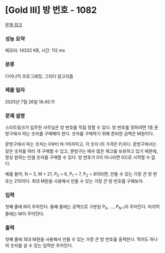 # [Gold III] 방 번호 - 1082 

[문제 링크](https://www.acmicpc.net/problem/1082) 

### 성능 요약

메모리: 14332 KB, 시간: 112 ms

### 분류

다이나믹 프로그래밍, 그리디 알고리즘

### 제출 일자

2025년 7월 26일 16:45:11

### 문제 설명

<p>스타트링크가 입주한 사무실은 방 번호를 직접 정할 수 있다. 방 번호를 정하려면 1층 문방구에서 파는 숫자를 구매해야 한다. 숫자를 구매하기 위해 준비한 금액은 M원이다.</p>

<p>문방구에서 파는 숫자는 0부터 N-1까지이고, 각 숫자 i의 가격은 P<sub>i</sub>이다. 문방구에서는 같은 숫자를 여러 개 구매할 수 있고, 문방구는 매우 많은 재고를 보유하고 있기 때문에, 항상 원하는 만큼 숫자를 구매할 수 있다. 방 번호가 0이 아니라면 0으로 시작할 수 없다.</p>

<p>예를 들어, N = 3, M = 21, P<sub>0</sub> = 6, P<sub>1</sub> = 7, P<sub>2</sub> = 8이라면, 만들 수 있는 가장 큰 방 번호는 210이다. 최대 M원을 사용해서 만들 수 있는 가장 큰 방 번호를 구해보자.</p>

### 입력 

 <p>첫째 줄에 N이 주아진다. 둘째 줄에는 공백으로 구분된 P<sub>0</sub>, ..., P<sub>N-1</sub>이 주어진다. 마지막 줄에는 M이 주어진다.</p>

### 출력 

 <p>첫째 줄에 최대 M원을 사용해서 만들 수 있는 가장 큰 방 번호를 출력한다. 적어도 하나의 숫자를 살 수 있는 입력만 주어진다.</p>

